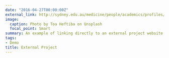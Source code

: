 ```yaml
---
date: "2016-04-27T00:00:00Z"
external_link: http://sydney.edu.au/medicine/people/academics/profiles/slade.matthews.php
image:
  caption: Photo by Toa Heftiba on Unsplash
  focal_point: Smart
summary: An example of linking directly to an external project website using `external_link`.
tags:
- Demo
title: External Project
---
```

